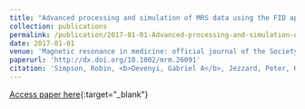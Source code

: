 ```yaml
---
title: "Advanced processing and simulation of MRS data using the FID appliance (FID-A)-An open source, MATLAB-based toolkit"
collection: publications
permalink: /publication/2017-01-01-Advanced-processing-and-simulation-of-MRS-data-using-the-FID-appliance-FID-A-An-open-source-MATLAB-based-toolkit
date: 2017-01-01
venue: 'Magnetic resonance in medicine: official journal of the Society of Magnetic Resonance in Medicine / Society of Magnetic Resonance in Medicine'
paperurl: 'http://dx.doi.org/10.1002/mrm.26091'
citation: 'Simpson, Robin, <b>Devenyi, Gabriel A</b>, Jezzard, Peter, Hennessy, T Jay, Near, Jamie, &quot;Advanced processing and simulation of MRS data using the FID appliance (FID-A)-An open source, MATLAB-based toolkit.&quot; Magnetic resonance in medicine: official journal of the Society of Magnetic Resonance in Medicine / Society of Magnetic Resonance in Medicine, 2017.'
---
```

[Access paper here](http://dx.doi.org/10.1002/mrm.26091){:target="_blank"}
